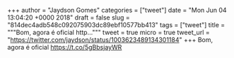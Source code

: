
+++
author = "Jaydson Gomes"
categories = ["tweet"]
date = "Mon Jun 04 13:04:20 +0000 2018"
draft = false
slug = "814dec4adb548c092075903dc89ebf10577bb413"
tags = ["tweet"]
title = """Bom, agora é oficial http..."""
tweet = true
micro = true
tweet_url = "https://twitter.com/jaydson/status/1003623489134301184"
+++
Bom, agora é oficial https://t.co/5gBbsjayWR
